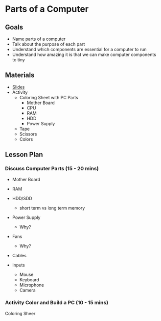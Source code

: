 # Parts of a Computer

## Goals

* Name parts of a computer
* Talk about the purpose of each part
* Understand which components are essential for a computer to run
* Understand how amazing it is that we can make computer components to tiny

## Materials

* [Slides](https://docs.google.com/presentation/d/1o7f-5UYw-m3OzBKw1VkpNGH7pAHGDGBG_gCl_f03kNA/edit#slide=id.g25f037f13e8_0_93)
* Activity
  * Coloring Sheet with PC Parts
    * Mother Board
    * CPU 
    * RAM 
    * HDD 
    * Power Supply
  * Tape
  * Scissors
  * Colors

## Lesson Plan

### Discuss Computer Parts (15 - 20 mins)

* Mother Board
* RAM
* HDD/SDD
  * short term vs long term memory

* Power Supply
  * Why?

* Fans
  * Why?

* Cables

* Inputs
  * Mouse
  * Keyboard
  * Microphone
  * Camera

### Activity Color and Build a PC (10 - 15 mins)

Coloring Sheer
